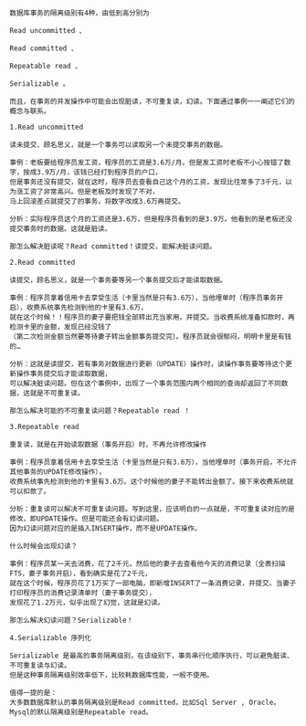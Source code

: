 

    数据库事务的隔离级别有4种，由低到高分别为
    
    Read uncommitted 、
    
    Read committed 、
    
    Repeatable read 、
    
    Serializable 。
    
    而且，在事务的并发操作中可能会出现脏读，不可重复读，幻读。下面通过事例一一阐述它们的概念与联系。

    1.Read uncommitted

    读未提交，顾名思义，就是一个事务可以读取另一个未提交事务的数据。

    事例：老板要给程序员发工资，程序员的工资是3.6万/月。但是发工资时老板不小心按错了数字，按成3.9万/月，该钱已经打到程序员的户口，
    但是事务还没有提交，就在这时，程序员去查看自己这个月的工资，发现比往常多了3千元，以为涨工资了非常高兴。但是老板及时发现了不对，
    马上回滚差点就提交了的事务，将数字改成3.6万再提交。

    分析：实际程序员这个月的工资还是3.6万，但是程序员看到的是3.9万。他看到的是老板还没提交事务时的数据。这就是脏读。

    那怎么解决脏读呢？Read committed！读提交，能解决脏读问题。

    2.Read committed

    读提交，顾名思义，就是一个事务要等另一个事务提交后才能读取数据。

    事例：程序员拿着信用卡去享受生活（卡里当然是只有3.6万），当他埋单时（程序员事务开启），收费系统事先检测到他的卡里有3.6万，
    就在这个时候！！程序员的妻子要把钱全部转出充当家用，并提交。当收费系统准备扣款时，再检测卡里的金额，发现已经没钱了
    （第二次检测金额当然要等待妻子转出金额事务提交完）。程序员就会很郁闷，明明卡里是有钱的…

    分析：这就是读提交，若有事务对数据进行更新（UPDATE）操作时，读操作事务要等待这个更新操作事务提交后才能读取数据，
    可以解决脏读问题。但在这个事例中，出现了一个事务范围内两个相同的查询却返回了不同数据，这就是不可重复读。

    那怎么解决可能的不可重复读问题？Repeatable read ！

    3.Repeatable read

    重复读，就是在开始读取数据（事务开启）时，不再允许修改操作

    事例：程序员拿着信用卡去享受生活（卡里当然是只有3.6万），当他埋单时（事务开启，不允许其他事务的UPDATE修改操作），
    收费系统事先检测到他的卡里有3.6万。这个时候他的妻子不能转出金额了。接下来收费系统就可以扣款了。

    分析：重复读可以解决不可重复读问题。写到这里，应该明白的一点就是，不可重复读对应的是修改，即UPDATE操作。但是可能还会有幻读问题。
    因为幻读问题对应的是插入INSERT操作，而不是UPDATE操作。

    什么时候会出现幻读？

    事例：程序员某一天去消费，花了2千元，然后他的妻子去查看他今天的消费记录（全表扫描FTS，妻子事务开启），看到确实是花了2千元，
    就在这个时候，程序员花了1万买了一部电脑，即新增INSERT了一条消费记录，并提交。当妻子打印程序员的消费记录清单时（妻子事务提交），
    发现花了1.2万元，似乎出现了幻觉，这就是幻读。

    那怎么解决幻读问题？Serializable！

    4.Serializable 序列化

    Serializable 是最高的事务隔离级别，在该级别下，事务串行化顺序执行，可以避免脏读、不可重复读与幻读。
    但是这种事务隔离级别效率低下，比较耗数据库性能，一般不使用。

    值得一提的是：
    大多数数据库默认的事务隔离级别是Read committed，比如Sql Server , Oracle。
    Mysql的默认隔离级别是Repeatable read。
